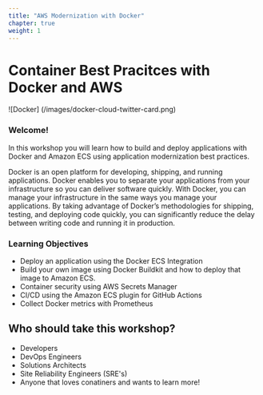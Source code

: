 ```yaml
---
title: "AWS Modernization with Docker"
chapter: true
weight: 1
---
```


# Container Best Pracitces with Docker and AWS

![Docker] (/images/docker-cloud-twitter-card.png)

### Welcome!

In this workshop you will learn how to build and deploy applications with Docker and Amazon ECS using application modernization best practices. 

Docker is an open platform for developing, shipping, and running applications. Docker enables you to separate your applications from your infrastructure so you can deliver software quickly. With Docker, you can manage your infrastructure in the same ways you manage your applications. By taking advantage of Docker’s methodologies for shipping, testing, and deploying code quickly, you can significantly reduce the delay between writing code and running it in production.

### Learning Objectives
- Deploy an application using the Docker ECS Integration
- Build your own image using Docker Buildkit and how to deploy that image to Amazon ECS.
- Container security using AWS Secrets Manager
- CI/CD using the Amazon ECS plugin for GitHub Actions
- Collect Docker metrics with Prometheus

## Who should take this workshop?
- Developers 
- DevOps Engineers
- Solutions Architects
- Site Reliability Engineers (SRE's)
- Anyone that loves conatiners and wants to learn more!